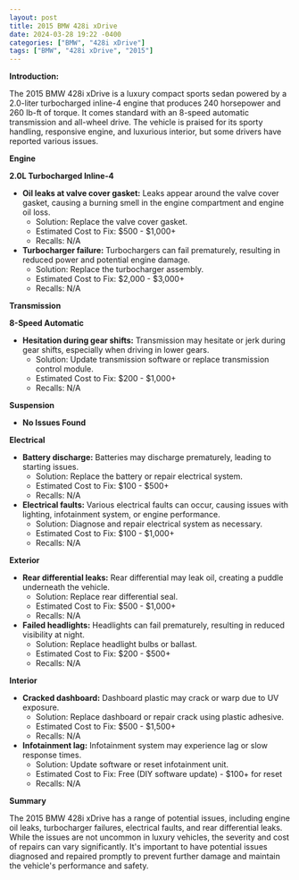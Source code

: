 ```yaml
---
layout: post
title: 2015 BMW 428i xDrive
date: 2024-03-28 19:22 -0400
categories: ["BMW", "428i xDrive"]
tags: ["BMW", "428i xDrive", "2015"]
---
```

**Introduction:**

The 2015 BMW 428i xDrive is a luxury compact sports sedan powered by a 2.0-liter turbocharged inline-4 engine that produces 240 horsepower and 260 lb-ft of torque. It comes standard with an 8-speed automatic transmission and all-wheel drive. The vehicle is praised for its sporty handling, responsive engine, and luxurious interior, but some drivers have reported various issues.

**Engine**

**2.0L Turbocharged Inline-4**
* **Oil leaks at valve cover gasket:** Leaks appear around the valve cover gasket, causing a burning smell in the engine compartment and engine oil loss.
  * Solution: Replace the valve cover gasket.
  * Estimated Cost to Fix: $500 - $1,000+
  * Recalls: N/A
* **Turbocharger failure:** Turbochargers can fail prematurely, resulting in reduced power and potential engine damage.
  * Solution: Replace the turbocharger assembly.
  * Estimated Cost to Fix: $2,000 - $3,000+
  * Recalls: N/A

**Transmission**

**8-Speed Automatic**
* **Hesitation during gear shifts:** Transmission may hesitate or jerk during gear shifts, especially when driving in lower gears.
  * Solution: Update transmission software or replace transmission control module.
  * Estimated Cost to Fix: $200 - $1,000+
  * Recalls: N/A

**Suspension**

* **No Issues Found**

**Electrical**

* **Battery discharge:** Batteries may discharge prematurely, leading to starting issues.
  * Solution: Replace the battery or repair electrical system.
  * Estimated Cost to Fix: $100 - $500+
  * Recalls: N/A
* **Electrical faults:** Various electrical faults can occur, causing issues with lighting, infotainment system, or engine performance.
  * Solution: Diagnose and repair electrical system as necessary.
  * Estimated Cost to Fix: $100 - $1,000+
  * Recalls: N/A

**Exterior**

* **Rear differential leaks:** Rear differential may leak oil, creating a puddle underneath the vehicle.
  * Solution: Replace rear differential seal.
  * Estimated Cost to Fix: $500 - $1,000+
  * Recalls: N/A
* **Failed headlights:** Headlights can fail prematurely, resulting in reduced visibility at night.
  * Solution: Replace headlight bulbs or ballast.
  * Estimated Cost to Fix: $200 - $500+
  * Recalls: N/A

**Interior**

* **Cracked dashboard:** Dashboard plastic may crack or warp due to UV exposure.
  * Solution: Replace dashboard or repair crack using plastic adhesive.
  * Estimated Cost to Fix: $500 - $1,500+
  * Recalls: N/A
* **Infotainment lag:** Infotainment system may experience lag or slow response times.
  * Solution: Update software or reset infotainment unit.
  * Estimated Cost to Fix: Free (DIY software update) - $100+ for reset
  * Recalls: N/A

**Summary**

The 2015 BMW 428i xDrive has a range of potential issues, including engine oil leaks, turbocharger failures, electrical faults, and rear differential leaks. While the issues are not uncommon in luxury vehicles, the severity and cost of repairs can vary significantly. It's important to have potential issues diagnosed and repaired promptly to prevent further damage and maintain the vehicle's performance and safety.
